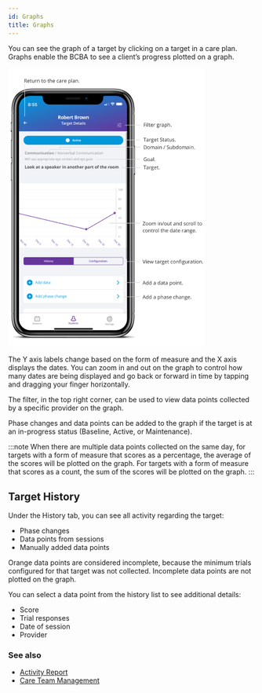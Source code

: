 ```yaml
---
id: Graphs
title: Graphs
---
```

You can see the graph of a target by clicking on a target in a care plan. Graphs enable the BCBA to see a client’s progress plotted on a graph.  

<img src="/img/TargetGraph.png" width="400" />

The Y axis labels change based on the form of measure and the X axis displays the dates. You can zoom in and out on the graph to control how many dates are being displayed and go back or forward in time by tapping and dragging your finger horizontally.  

The filter, in the top right corner, can be used to view data points collected by a specific provider on the graph. 

Phase changes and data points can be added to the graph if the target is at an in-progress status (Baseline, Active, or Maintenance).

:::note
When there are multiple data points collected on the same day, for targets with a form of measure that scores as a percentage, the average of the scores will be plotted on the graph. For targets with a form of measure that scores as a count, the sum of the scores will be plotted on the graph.
:::

## Target History

Under the History tab, you can see all activity regarding the target:  

- Phase changes 
- Data points from sessions 
- Manually added data points 

Orange data points are considered incomplete, because the minimum trials configured for that target was not collected. Incomplete data points are not plotted on the graph.

You can select a data point from the history list to see additional details:

- Score
- Trial responses
- Date of session
- Provider

### See also
- [Activity Report](Reports/ActivityReport.md)
- [Care Team Management](Reports/CareTeamManagement.md)